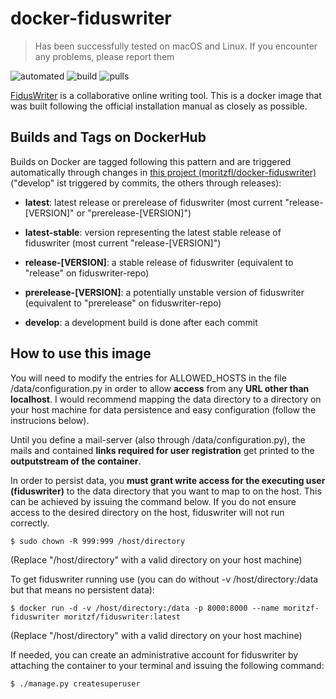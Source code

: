 # docker-fiduswriter

> Has been successfully tested on macOS and Linux. If you encounter any problems, please report them

![automated](https://img.shields.io/docker/automated/moritzf/fiduswriter.svg)
![build](https://img.shields.io/docker/build/moritzf/fiduswriter.svg)
![pulls](https://img.shields.io/docker/pulls/moritzf/fiduswriter.svg)

[FidusWriter](https://github.com/fiduswriter/fiduswriter) is a collaborative online writing tool. This is a docker image that was built following the official installation manual as closely as possible.

## Builds and Tags on DockerHub

Builds on Docker are tagged following this pattern and are triggered automatically through changes in [this project (moritzfl/docker-fiduswriter)](https://github.com/moritzfl/docker-fiduswriter) ("develop" ist triggered by commits, the others through releases):

- __latest__: latest release or prerelease of fiduswriter (most current "release-\[VERSION\]" or "prerelease-\[VERSION\]")

- __latest-stable__: version representing the latest stable release of fiduswriter (most current "release-\[VERSION\]")

- __release-\[VERSION\]__: a stable release of fiduswriter (equivalent to "release" on fiduswriter-repo)

- __prerelease-\[VERSION\]__: a potentially unstable version of fiduswriter (equivalent to "prerelease" on fiduswriter-repo) 

- __develop__: a development build is done after each commit

## How to use this image

You will need to modify the entries for ALLOWED_HOSTS in the file /data/configuration.py in order to allow __access__ from any __URL other than localhost__. I would recommend mapping the data directory to a directory on your host machine for data persistence and easy configuration (follow the instrucions below).

Until you define a mail-server (also through /data/configuration.py), the mails and contained __links required for user registration__ get printed to the __outputstream of the container__.

In order to persist data, you __must grant write access for the executing user (fiduswriter)__ to the data directory that you want to map to on the host. This can be achieved by issuing the command below. If you do not ensure access to the desired directory on the host, fiduswriter will not run correctly.
~~~~
$ sudo chown -R 999:999 /host/directory
~~~~
(Replace "/host/directory" with a valid directory on your host machine)

To get fiduswriter running use (you can do without -v /host/directory:/data but that means no persistent data): 
~~~~
$ docker run -d -v /host/directory:/data -p 8000:8000 --name moritzf-fiduswriter moritzf/fiduswriter:latest
~~~~
(Replace "/host/directory" with a valid directory on your host machine)

If needed, you can create an administrative account for fiduswriter by attaching the container to your terminal and issuing the following command:
~~~~
$ ./manage.py createsuperuser
~~~~

